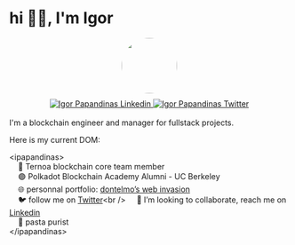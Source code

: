 # hi 🙋‍♂️, I'm Igor

<div id="header" align="center">
  	<img src="https://pbs.twimg.com/profile_images/1559261968464314369/k4eR6H45_400x400.jpg" width="100" style="border-radius: 50%" />
	<div id="badges" style="margin-top: 10px">
	  <a href="https://www.linkedin.com/in/igor-papandinas">
		<img src="https://img.shields.io/badge/LinkedIn-blue?style=for-the-badge&logo=linkedin&logoColor=white" alt="Igor Papandinas Linkedin"/>
	  </a>
	  <a href="https://twitter.com/dontelmo_">
		<img src="https://img.shields.io/badge/Twitter-1DA1F2?style=for-the-badge&logo=twitter&logoColor=white" alt="Igor Papandinas Twitter"/>
	  </a>
	</div>
</div>

<br />
I'm a blockchain engineer and manager for fullstack projects.

Here is my current DOM:

\<ipapandinas><br />
&nbsp;&nbsp;&nbsp;&nbsp;🖖 Ternoa blockchain core team member<br />
&nbsp;&nbsp;&nbsp;&nbsp;🟣 Polkadot Blockchain Academy Alumni - UC Berkeley<br />
&nbsp;&nbsp;&nbsp;&nbsp;🌐 personnal portfolio: [dontelmo’s web invasion](https://dontelmo.xyz/)<br />
&nbsp;&nbsp;&nbsp;&nbsp;🐦 follow me on [Twitter](https://twitter.com/dontelmo_)<br />
&nbsp;&nbsp;&nbsp;&nbsp;🤝 I’m looking to collaborate, reach me on [Linkedin](https://www.linkedin.com/in/igor-papandinas)<br />
&nbsp;&nbsp;&nbsp;&nbsp;🍝 pasta purist<br />
\</ipapandinas>

